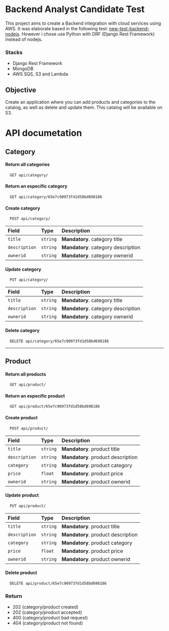
# Backend Analyst Candidate Test

This project aims to create a Backend integration with cloud services using AWS.
It was elaborate based in the following test: [new-test-backend-nodejs](https://blog.rocketseat.com.br/). However i chose use Python with DRF (Django Rest Framework) instead of nodejs.

### Stacks
- Django Rest Framework
- MongoDB
- AWS SQS, S3 and Lambda

## Objective
Create an application where you can add products and categories to the catalog, as well as delete and update them. This catalog will be available on S3.
# API documetation

## Category
#### Return all categories

```http
  GET api/category/
```

#### Return an especific category

```http
  GET api/category/65e7c90973fd1d58bd698186
```

#### Create category

```http
  POST api/category/
```

| Field   | Type       | Description                           |
| :---------- | :--------- | :---------------------------------- |
| `title` | `string` | **Mandatory**. category title |
| `description` | `string` | **Mandatory**. category description |
| `ownerid` | `string` | **Mandatory**. category ownerid |


#### Update category

```http
  PUT api/category/
```

| Field   | Type       | Description                           |
| :---------- | :--------- | :---------------------------------- |
| `title` | `string` | **Mandatory**. category title |
| `description` | `string` | **Mandatory**. category description |
| `ownerid` | `string` | **Mandatory**. category ownerid |

#### Delete category

```http
  DELETE api/category/65e7c90973fd1d58bd698186
```
_________________________

## Product
#### Return all products

```http
  GET api/product/
```

#### Return an especific product

```http
  GET api/product/65e7c90973fd1d58bd698186
```

#### Create product

```http
  POST api/product/
```

| Field   | Type       | Description                           |
| :---------- | :--------- | :---------------------------------- |
| `title` | `string` | **Mandatory**. product title |
| `description` | `string` | **Mandatory**. product description |
| `category` | `string` | **Mandatory**. product category |
| `price` | `float` | **Mandatory**. product price |
| `ownerid` | `string` | **Mandatory**. product ownerid |

#### Update product

```http
  PUT api/product/
```

| Field   | Type       | Description                           |
| :---------- | :--------- | :---------------------------------- |
| `title` | `string` | **Mandatory**. product title |
| `description` | `string` | **Mandatory**. product description |
| `category` | `string` | **Mandatory**. product category |
| `price` | `float` | **Mandatory**. product price |
| `ownerid` | `string` | **Mandatory**. product ownerid |

#### Delete product

```http
  DELETE api/product/65e7c90973fd1d58bd698186
```

### Return
- 202 (category/product created)
- 202 (category/product accepted)
- 400 (category/product bad request)
- 404 (category/product not found)
